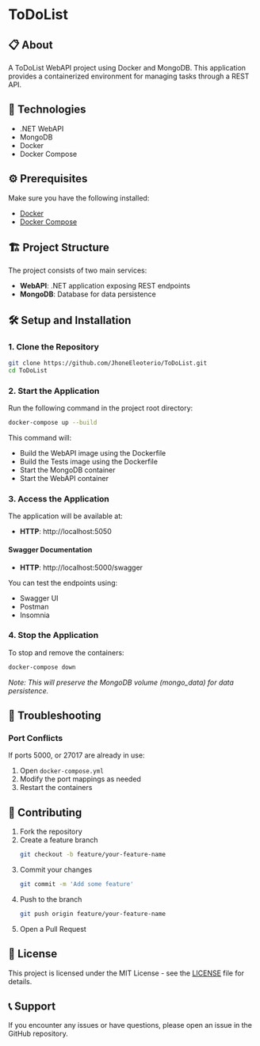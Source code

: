 # ToDoList

## 📋 About
A ToDoList WebAPI project using Docker and MongoDB. This application provides a containerized environment for managing tasks through a REST API.

## 🚀 Technologies
- .NET WebAPI
- MongoDB
- Docker
- Docker Compose

## ⚙️ Prerequisites
Make sure you have the following installed:
- [Docker](https://www.docker.com/get-started)
- [Docker Compose](https://docs.docker.com/compose/install/)

## 🏗️ Project Structure
The project consists of two main services:
- **WebAPI**: .NET application exposing REST endpoints
- **MongoDB**: Database for data persistence

## 🛠️ Setup and Installation

### 1. Clone the Repository
```bash
git clone https://github.com/JhoneEleoterio/ToDoList.git
cd ToDoList
```

### 2. Start the Application
Run the following command in the project root directory:
```bash
docker-compose up --build
```

This command will:
- Build the WebAPI image using the Dockerfile
- Build the Tests image using the Dockerfile
- Start the MongoDB container
- Start the WebAPI container

### 3. Access the Application
The application will be available at:

- **HTTP**: http://localhost:5050

#### Swagger Documentation
- **HTTP**: http://localhost:5000/swagger

You can test the endpoints using:
- Swagger UI
- Postman
- Insomnia

### 4. Stop the Application
To stop and remove the containers:
```bash
docker-compose down
```

*Note: This will preserve the MongoDB volume (mongo_data) for data persistence.*

## 🔧 Troubleshooting

### Port Conflicts
If ports 5000, or 27017 are already in use:
1. Open `docker-compose.yml`
2. Modify the port mappings as needed
3. Restart the containers

## 👥 Contributing
1. Fork the repository
2. Create a feature branch
   ```bash
   git checkout -b feature/your-feature-name
   ```
3. Commit your changes
   ```bash
   git commit -m 'Add some feature'
   ```
4. Push to the branch
   ```bash
   git push origin feature/your-feature-name
   ```
5. Open a Pull Request

## 📄 License
This project is licensed under the MIT License - see the [LICENSE](LICENSE) file for details.

## 📞 Support
If you encounter any issues or have questions, please open an issue in the GitHub repository.
